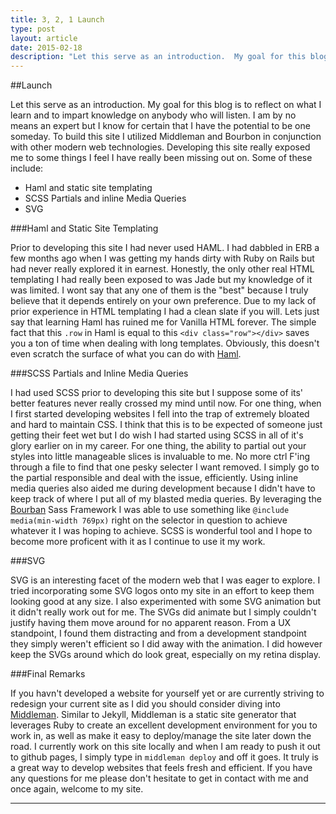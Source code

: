 ```yaml
---
title: 3, 2, 1 Launch
type: post
layout: article
date: 2015-02-18
description: "Let this serve as an introduction.  My goal for this blog is to reflect on what I learn and to impart knowledge on anybody who will listen.  I am by no means an expert but I know for certain that I have the potential to be one someday."
---
```


##Launch

Let this serve as an introduction.  My goal for this blog is to reflect on what I learn and to impart knowledge on anybody who will listen.  I am by no means an expert but I know for certain that I have the potential to be one someday.  To build this site I utilized Middleman and Bourbon in conjunction with other modern web technologies.  Developing this site really exposed me to some things I feel I have really been missing out on.  Some of these include:

* Haml and static site templating
* SCSS Partials and inline Media Queries
* SVG


###Haml and Static Site Templating

Prior to developing this site I had never used HAML.  I had dabbled in ERB a few months ago when I was getting my hands dirty with Ruby on Rails but had never really explored it in earnest.  Honestly, the only other real HTML templating I had really been exposed to was Jade but my knowledge of it was limited.  I wont say that any one of them is the "best" because I truly believe that it depends entirely on your own preference.  Due to my lack of prior experience in HTML templating I had a clean slate if you will.  Lets just say that learning Haml has ruined me for Vanilla HTML forever.  The simple fact that this
`.row` in Haml is equal to this ```<div class="row"></div>``` saves you a ton of time when dealing with long templates.  Obviously, this doesn't even scratch the surface of what you can do with [Haml](http://http://haml.info/).

###SCSS Partials and Inline Media Queries

I had used SCSS prior to developing this site but I suppose some of its' better features never really crossed my mind until now.  For one thing, when I first started developing websites I fell into the trap of extremely bloated and hard to maintain CSS.  I think that this is to be expected of someone just getting their feet wet but I do wish I had started using SCSS in all of it's glory earlier on in my career.  For one thing, the ability to partial out your styles into little manageable slices is invaluable to me.  No more ctrl F'ing through a file to find that one pesky selecter I want removed.  I simply go to the partial responsible and deal with the issue, efficiently.  Using inline media queries also aided me during development because I didn't have to keep track of where I put all of my blasted media queries.  By leveraging the [Bourban](http://bourbon.io/) Sass Framework I was able to use something like `@include media(min-width 769px)` right on the selector in question to achieve whatever it I was hoping to achieve.  SCSS is wonderful tool and I hope to become more proficent with it as I continue to use it my work.

###SVG

SVG is an interesting facet of the modern web that I was eager to explore.  I tried incorporating some SVG logos onto my site in an effort to keep them looking good at any size.  I also experimented with some SVG animation but it didn't really work out for me.  The SVGs did animate but I simply couldn't justify having them move around for no apparent reason.  From a UX standpoint, I found them distracting and from a development standpoint they simply weren't efficient so I did away with the animation.  I did however keep the SVGs around which do look great, especially on my retina display.

###Final Remarks

If you havn't developed a website for yourself yet or are currently striving to redesign your current site as I did you should consider diving into [Middleman](https://middlemanapp.com/).  Similar to Jekyll, Middleman is a static site generator that leverages Ruby to create an excellent development environment for you to work in, as well as make it easy to deploy/manage the site later down the road.  I currently work on this site locally and when I am ready to push it out to github pages, I simply type in `middleman deploy` and off it goes.  It truly is a great way to develop websites that feels fresh and efficient.  If you have any questions for me please don't hesitate to get in contact with me and once again, welcome to my site.

------------------

